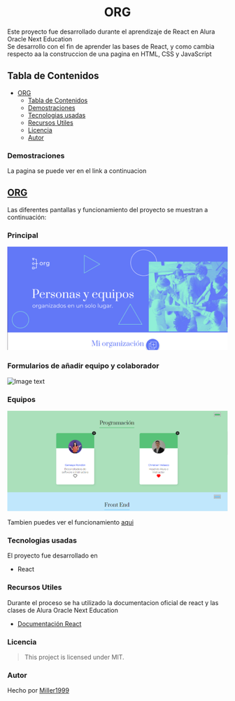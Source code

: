 <h1 align="center" id="title"> ORG </h1>
Este proyecto fue desarrollado durante el aprendizaje de React en Alura Oracle Next Education
<br>
Se desarrollo con el fin de aprender las bases de React, y como cambia respecto aa la construccion de una pagina en HTML, CSS y JavaScript

## Tabla de Contenidos
- [ORG](#title)
  - [Tabla de Contenidos](#tabla-de-contenidos)
  - [Demostraciones](#demostraciones)
  - [Tecnologias usadas](#tecnologias-usadas)
  - [Recursos Utiles](#recursos-utiles)
  - [Licencia](#licencia)
  - [Autor](#autor)
### Demostraciones
La pagina se puede ver en el link a continuacion
## [ORG](https://org-sandy-psi.vercel.app/) 
Las diferentes pantallas y funcionamiento del proyecto se muestran a continuación:
### Principal
![Image text](https://github.com/Miller1999/ORG/blob/main/vistas/Principal.png)
### Formularios de añadir equipo y colaborador
![Image text](https://github.com/Miller1999/ORG/blob/main/vistas/AñadirEquipoColaborador.png)
### Equipos
![Image text](https://github.com/Miller1999/ORG/blob/main/vistas/Equipos.png)

Tambien puedes ver el funcionamiento [aqui](https://youtu.be/EEBXskUYyjU)

### Tecnologias usadas
El proyecto fue desarrollado en 
- React
### Recursos Utiles
Durante el proceso se ha utilizado la documentacion oficial de react y las clases de Alura Oracle Next Education
- [Documentación React](https://es.react.dev)
### Licencia
> This project is licensed under MIT.
### Autor
Hecho por [Miller1999](https://github.com/Miller1999)
